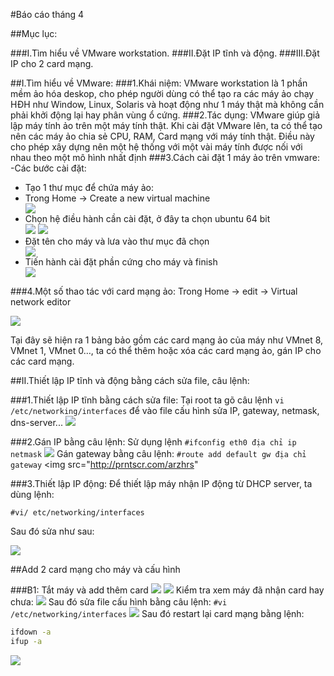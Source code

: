 #Báo cáo tháng 4

##Mục lục:

###I.Tìm hiểu về VMware workstation.
###II.Đặt IP tĩnh và động.
###III.Đặt IP cho 2 card mạng.

##I.Tìm hiểu về VMware:
###1.Khái niệm:
VMware workstation là 1 phần mềm ảo hóa deskop, cho phép người dùng có thể tạo ra các máy ảo chạy HĐH như Window, Linux, Solaris và hoạt động như 1 máy thật mà không cần phải khởi động lại hay phân vùng ổ cứng.
###2.Tác dụng:
VMware giúp giả lập máy tính ảo trên một máy tính thật. Khi cài đặt VMware lên, ta có thể tạo nên các máy ảo chia sẻ CPU, RAM, Card mạng với máy tính thật. Điều này cho phép xây dựng nên một hệ thống với một vài máy tính được nối với nhau theo một mô hình nhất định
###3.Cách cài đặt 1 máy ảo trên vmware:
-Các bước cài đặt:
<ul>
<li>Tạo 1 thư mục để chứa máy ảo:</li>
<li>Trong Home -> Create a new virtual machine</li>
<img src="http://imgur.com/bBUB0Vu">
<li>Chọn hệ điều hành cần cài đặt, ở đây ta chọn ubuntu 64 bit</li>
<img src="http://prntscr.com/arzbyr">
<img src="http://prntscr.com/arzcaw">
<li>Đặt tên cho máy và lưa vào thư mục đã chọn</li>
<img src="http://prntscr.com/arzcsx">
<li>Tiến hành cài đặt phần cứng cho máy và finish</li>
<img src="http://prntscr.com/arzd5f">
</ul>

###4.Một số thao tác với card mạng ảo:
Trong Home -> edit -> Virtual network editor

<img src="http://prntscr.com/arzdxl">

Tại đây sẽ hiện ra 1 bảng bảo gồm các card mạng ảo của máy như VMnet 8, VMnet 1, VMnet 0…, ta có thể thêm hoặc xóa các card mạng ảo, gán  IP cho các card mạng.

##II.Thiết lập IP tĩnh và động bằng cách sửa file, câu lệnh:

###1.Thiết lập IP tĩnh bằng cách sửa file:
Tại root ta gõ câu lệnh `vi /etc/networking/interfaces` để vào file cấu hình sửa IP, gateway, netmask, dns-server...
<img src="http://prntscr.com/arzgaf">

###2.Gán IP bằng câu lệnh:
Sử dụng lệnh `#ifconfig eth0 địa chỉ ip netmask`
<img src="http://prntscr.com/arzh70">
Gán gateway bằng câu lệnh:
`#route add default gw địa chỉ gateway`
<img src="http://prntscr.com/arzhrs"

###3.Thiết lập IP động:
Để thiết lập máy nhận IP động từ DHCP server, ta dùng lệnh:

`#vi/ etc/networking/interfaces`

Sau đó sửa như sau:

<img src="http://prntscr.com/arzid7">

##Add 2 card mạng cho máy và cấu hình 

###B1: Tắt máy và add thêm card
<img src="http://prntscr.com/arzire">
<img src="http://prntscr.com/arziwy">
Kiểm tra xem máy đã nhận card hay chưa:
<img src="http://prntscr.com/arzjjx">
Sau đó sửa file cấu hình bằng câu lệnh:
`#vi /etc/networking/interfaces`
<img src="http://prntscr.com/arzjv4">
Sau đó restart lại card mạng bằng lệnh:
```sh
ifdown -a 
ifup -a 
```
<img src="http://prntscr.com/arzkf3">



